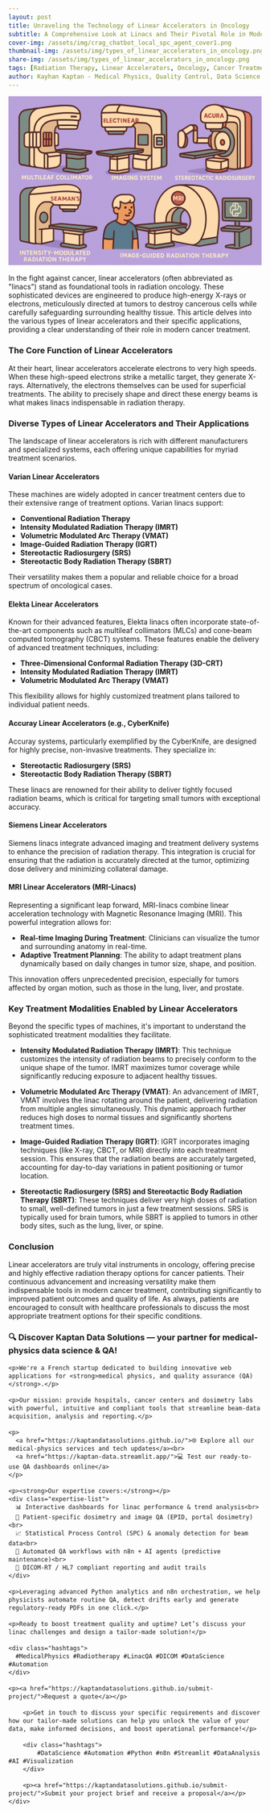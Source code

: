 ```yaml
---
layout: post
title: Unraveling the Technology of Linear Accelerators in Oncology
subtitle: A Comprehensive Look at Linacs and Their Pivotal Role in Modern Cancer Treatment
cover-img: /assets/img/crag_chatbot_local_spc_agent_cover1.png
thumbnail-img: /assets/img/types_of_linear_accelerators_in_oncology.png
share-img: /assets/img/types_of_linear_accelerators_in_oncology.png
tags: [Radiation Therapy, Linear Accelerators, Oncology, Cancer Treatment, Medical Physics, IMRT, VMAT, IGRT, SRS, SBRT, MRI-Linac]
author: Kayhan Kaptan - Medical Physics, Quality Control, Data Science and Automation
---
```


[![](/assets/img/types_of_linear_accelerators_in_oncology.png)](https://www.youtube.com/channel/UCWkX7E-ImVbf0O3ocAW51wg)

In the fight against cancer, linear accelerators (often abbreviated as "linacs") stand as foundational tools in radiation oncology. These sophisticated devices are engineered to produce high-energy X-rays or electrons, meticulously directed at tumors to destroy cancerous cells while carefully safeguarding surrounding healthy tissue. This article delves into the various types of linear accelerators and their specific applications, providing a clear understanding of their role in modern cancer treatment.

### The Core Function of Linear Accelerators

At their heart, linear accelerators accelerate electrons to very high speeds. When these high-speed electrons strike a metallic target, they generate X-rays. Alternatively, the electrons themselves can be used for superficial treatments. The ability to precisely shape and direct these energy beams is what makes linacs indispensable in radiation therapy.

### Diverse Types of Linear Accelerators and Their Applications

The landscape of linear accelerators is rich with different manufacturers and specialized systems, each offering unique capabilities for myriad treatment scenarios.

#### Varian Linear Accelerators
These machines are widely adopted in cancer treatment centers due to their extensive range of treatment options. Varian linacs support:
*   **Conventional Radiation Therapy**
*   **Intensity Modulated Radiation Therapy (IMRT)**
*   **Volumetric Modulated Arc Therapy (VMAT)**
*   **Image-Guided Radiation Therapy (IGRT)**
*   **Stereotactic Radiosurgery (SRS)**
*   **Stereotactic Body Radiation Therapy (SBRT)**

Their versatility makes them a popular and reliable choice for a broad spectrum of oncological cases.

#### Elekta Linear Accelerators
Known for their advanced features, Elekta linacs often incorporate state-of-the-art components such as multileaf collimators (MLCs) and cone-beam computed tomography (CBCT) systems. These features enable the delivery of advanced treatment techniques, including:
*   **Three-Dimensional Conformal Radiation Therapy (3D-CRT)**
*   **Intensity Modulated Radiation Therapy (IMRT)**
*   **Volumetric Modulated Arc Therapy (VMAT)**

This flexibility allows for highly customized treatment plans tailored to individual patient needs.

#### Accuray Linear Accelerators (e.g., CyberKnife)
Accuray systems, particularly exemplified by the CyberKnife, are designed for highly precise, non-invasive treatments. They specialize in:
*   **Stereotactic Radiosurgery (SRS)**
*   **Stereotactic Body Radiation Therapy (SBRT)**

These linacs are renowned for their ability to deliver tightly focused radiation beams, which is critical for targeting small tumors with exceptional accuracy.

#### Siemens Linear Accelerators
Siemens linacs integrate advanced imaging and treatment delivery systems to enhance the precision of radiation therapy. This integration is crucial for ensuring that the radiation is accurately directed at the tumor, optimizing dose delivery and minimizing collateral damage.

#### MRI Linear Accelerators (MRI-Linacs)
Representing a significant leap forward, MRI-linacs combine linear acceleration technology with Magnetic Resonance Imaging (MRI). This powerful integration allows for:
*   **Real-time Imaging During Treatment**: Clinicians can visualize the tumor and surrounding anatomy in real-time.
*   **Adaptive Treatment Planning**: The ability to adapt treatment plans dynamically based on daily changes in tumor size, shape, and position.

This innovation offers unprecedented precision, especially for tumors affected by organ motion, such as those in the lung, liver, and prostate.

### Key Treatment Modalities Enabled by Linear Accelerators

Beyond the specific types of machines, it's important to understand the sophisticated treatment modalities they facilitate.

*   **Intensity Modulated Radiation Therapy (IMRT)**: This technique customizes the intensity of radiation beams to precisely conform to the unique shape of the tumor. IMRT maximizes tumor coverage while significantly reducing exposure to adjacent healthy tissues.

*   **Volumetric Modulated Arc Therapy (VMAT)**: An advancement of IMRT, VMAT involves the linac rotating around the patient, delivering radiation from multiple angles simultaneously. This dynamic approach further reduces high doses to normal tissues and significantly shortens treatment times.

*   **Image-Guided Radiation Therapy (IGRT)**: IGRT incorporates imaging techniques (like X-ray, CBCT, or MRI) directly into each treatment session. This ensures that the radiation beams are accurately targeted, accounting for day-to-day variations in patient positioning or tumor location.

*   **Stereotactic Radiosurgery (SRS) and Stereotactic Body Radiation Therapy (SBRT)**: These techniques deliver very high doses of radiation to small, well-defined tumors in just a few treatment sessions. SRS is typically used for brain tumors, while SBRT is applied to tumors in other body sites, such as the lung, liver, or spine.

### Conclusion

Linear accelerators are truly vital instruments in oncology, offering precise and highly effective radiation therapy options for cancer patients. Their continuous advancement and increasing versatility make them indispensable tools in modern cancer treatment, contributing significantly to improved patient outcomes and quality of life. As always, patients are encouraged to consult with healthcare professionals to discuss the most appropriate treatment options for their specific conditions.

<html lang="en">
<body>
    <div class="citation">
        <h3>🔍 Discover Kaptan Data Solutions — your partner for medical-physics data science & QA!</h3>

    <p>We're a French startup dedicated to building innovative web applications for <strong>medical physics, and quality assurance (QA)</strong>.</p>

    <p>Our mission: provide hospitals, cancer centers and dosimetry labs with powerful, intuitive and compliant tools that streamline beam-data acquisition, analysis and reporting.</p>

    <p>
      <a href="https://kaptandatasolutions.github.io/">🌐 Explore all our medical-physics services and tech updates</a><br>
      <a href="https://kaptan-data.streamlit.app/">💻 Test our ready-to-use QA dashboards online</a>
    </p>

    <p><strong>Our expertise covers:</strong></p>
    <div class="expertise-list">
      📊 Interactive dashboards for linac performance & trend analysis<br>
      🔬 Patient-specific dosimetry and image QA (EPID, portal dosimetry)<br>
      📈 Statistical Process Control (SPC) & anomaly detection for beam data<br>
      🤖 Automated QA workflows with n8n + AI agents (predictive maintenance)<br>
      📑 DICOM-RT / HL7 compliant reporting and audit trails
    </div>

    <p>Leveraging advanced Python analytics and n8n orchestration, we help physicists automate routine QA, detect drifts early and generate regulatory-ready PDFs in one click.</p>

    <p>Ready to boost treatment quality and uptime? Let’s discuss your linac challenges and design a tailor-made solution!</p>

    <div class="hashtags">
      #MedicalPhysics #Radiotherapy #LinacQA #DICOM #DataScience #Automation
    </div>

    <p><a href="https://kaptandatasolutions.github.io/submit-project/">Request a quote</a></p>
        
        <p>Get in touch to discuss your specific requirements and discover how our tailor-made solutions can help you unlock the value of your data, make informed decisions, and boost operational performance!</p>
        
        <div class="hashtags">
            #DataScience #Automation #Python #n8n #Streamlit #DataAnalysis #AI #Visualization
        </div>
        
        <p><a href="https://kaptandatasolutions.github.io/submit-project/">Submit your project brief and receive a proposal</a></p>
    </div>
</body>
</html>
